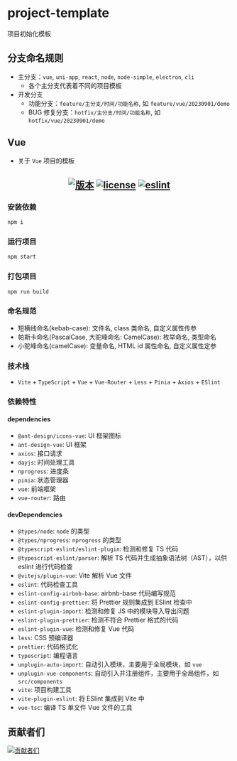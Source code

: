 # project-template

项目初始化模板

## 分支命名规则

- 主分支：`vue`, `uni-app`, `react`, `node`, `node-simple`, `electron`, `cli`
  - 各个主分支代表着不同的项目模板
- 开发分支
  - 功能分支：`feature/主分支/时间/功能名称`, 如 `feature/vue/20230901/demo`
  - BUG 修复分支：`hotfix/主分支/时间/功能名称`, 如 `hotfix/vue/20230901/demo`

## Vue

- 关于 `Vue` 项目的模板

<h2 align="center">
  <a href="https://gitee.com/biaovorg/project-template/tree/vue"><img src="https://img.shields.io/badge/version-v1.1.20-blue" alt="版本" /></a>
  <a href="https://gitee.com/biaovorg/project-template/blob/vue/LICENSE"><img src="https://img.shields.io/badge/license-MIT-green" alt="license" /></a>
  <a href="https://gitee.com/biaovorg/project-template/blob/vue/.eslintrc.js"><img src="https://img.shields.io/badge/eslint-prettier-blue?logo=eslint" alt="eslint" /></a>
</h2>

### 安装依赖

```sh
npm i
```

### 运行项目

```sh
npm start
```

### 打包项目

```sh
npm run build
```

### 命名规范

- 短横线命名(kebab-case): 文件名, class 类命名, 自定义属性传参
- 帕斯卡命名(PascalCase, 大驼峰命名: CamelCase): 枚举命名, 类型命名
- 小驼峰命名(camelCase): 变量命名, HTML id 属性命名, 自定义属性定参

### 技术栈

- `Vite` + `TypeScript` + `Vue` + `Vue-Router` + `Less` + `Pinia` + `Axios` + `ESlint`

### 依赖特性

#### dependencies

- `@ant-design/icons-vue`: UI 框架图标
- `ant-design-vue`: UI 框架
- `axios`: 接口请求
- `dayjs`: 时间处理工具
- `nprogress`: 进度条
- `pinia`: 状态管理器
- `vue`: 前端框架
- `vue-router`: 路由

#### devDependencies

- `@types/node`: `node` 的类型
- `@types/nprogress`: `nprogress` 的类型
- `@typescript-eslint/eslint-plugin`: 检测和修复 TS 代码
- `@typescript-eslint/parser`: 解析 TS 代码并生成抽象语法树（AST），以供 eslint 进行代码检查
- `@vitejs/plugin-vue`: Vite 解析 Vue 文件
- `eslint`: 代码检查工具
- `eslint-config-airbnb-base`: airbnb-base 代码编写规范
- `eslint-config-prettier`: 将 Prettier 规则集成到 ESlint 检查中
- `eslint-plugin-import`: 检测和修复 JS 中的模块导入导出问题
- `eslint-plugin-prettier`: 检测不符合 Prettier 格式的代码
- `eslint-plugin-vue`: 检测和修复 Vue 代码
- `less`: CSS 预编译器
- `prettier`: 代码格式化
- `typescript`: 编程语言
- `unplugin-auto-import`: 自动引入模块，主要用于全局模块，如 `vue`
- `unplugin-vue-components`: 自动引入并注册组件，主要用于全局组件，如 `src/components`
- `vite`: 项目构建工具
- `vite-plugin-eslint`: 将 ESlint 集成到 Vite 中
- `vue-tsc`: 编译 TS 单文件 Vue 文件的工具

## 贡献者们

[![贡献者们](https://contrib.rocks/image?repo=biaov/project-template)](https://github.com/biaov/project-template/graphs/contributors)
